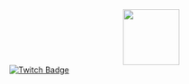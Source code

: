 <div id="header" align="center">
  <img src="https://media.giphy.com/media/M9gbBd9nbDrOTu1Mqx/giphy.gif" width="100"/>
</div>

<div id="badges">
  <a href="your-youtube-URL">
    <img src="https://cdn3.emoji.gg/emojis/4487-twitch.png" alt="Twitch Badge"/>
  </a>

</div>
